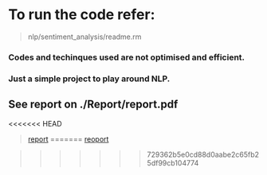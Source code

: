 # To run the code refer: 
>nlp/sentiment_analysis/readme.rm

### Codes and techinques used are not optimised and efficient. 
### Just a simple project to play around NLP. 

## See report on ./Report/report.pdf    
<<<<<<< HEAD
>[report](https://github.com/Ashok314/nlp/blob/master/Report/Report.pdf) 
=======
>[reoport](https://github.com/Ashok314/nlp/blob/master/Report/Report.pdf) 

>>>>>>> 729362b5e0cd88d0aabe2c65fb25df99cb104774
